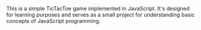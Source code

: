 This is a simple TicTacToe game implemented in JavaScript. It's designed for learning purposes and serves as a small project for understanding basic concepts of JavaScript programming.
